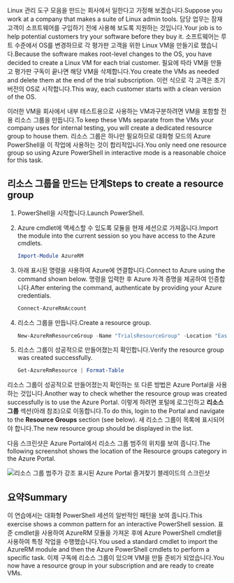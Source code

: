 <span data-ttu-id="f5983-101">Linux 관리 도구 모음을 만드는 회사에서 일한다고 가정해 보겠습니다.</span><span class="sxs-lookup"><span data-stu-id="f5983-101">Suppose you work at a company that makes a suite of Linux admin tools.</span></span> <span data-ttu-id="f5983-102">담당 업무는 잠재 고객이 소프트웨어를 구입하기 전에 사용해 보도록 지원하는 것입니다.</span><span class="sxs-lookup"><span data-stu-id="f5983-102">Your job is to help potential customers try your software before they buy it.</span></span> <span data-ttu-id="f5983-103">소프트웨어는 루트 수준에서 OS를 변경하므로 각 평가판 고객을 위한 Linux VM을 만들기로 했습니다.</span><span class="sxs-lookup"><span data-stu-id="f5983-103">Because the software makes root-level changes to the OS, you have decided to create a Linux VM for each trial customer.</span></span> <span data-ttu-id="f5983-104">필요에 따라 VM을 만들고 평가판 구독이 끝나면 해당 VM을 삭제합니다.</span><span class="sxs-lookup"><span data-stu-id="f5983-104">You create the VMs as needed and delete them at the end of the trial subscription.</span></span> <span data-ttu-id="f5983-105">이런 식으로 각 고객은 초기 버전의 OS로 시작합니다.</span><span class="sxs-lookup"><span data-stu-id="f5983-105">This way, each customer starts with a clean version of the OS.</span></span> 

<span data-ttu-id="f5983-106">이러한 VM을 회사에서 내부 테스트용으로 사용하는 VM과구분하려면 VM을 포함할 전용 리소스 그룹을 만듭니다.</span><span class="sxs-lookup"><span data-stu-id="f5983-106">To keep these VMs separate from the VMs your company uses for internal testing, you will create a dedicated resource group to house them.</span></span> <span data-ttu-id="f5983-107">리소스 그룹은 하나만 필요하므로 대화형 모드의 Azure PowerShell을 이 작업에 사용하는 것이 합리적입니다.</span><span class="sxs-lookup"><span data-stu-id="f5983-107">You only need one resource group so using Azure PowerShell in interactive mode is a reasonable choice for this task.</span></span>

## <a name="steps-to-create-a-resource-group"></a><span data-ttu-id="f5983-108">리소스 그룹을 만드는 단계</span><span class="sxs-lookup"><span data-stu-id="f5983-108">Steps to create a resource group</span></span>

1. <span data-ttu-id="f5983-109">PowerShell을 시작합니다.</span><span class="sxs-lookup"><span data-stu-id="f5983-109">Launch PowerShell.</span></span>

1. <span data-ttu-id="f5983-110">Azure cmdlet에 액세스할 수 있도록 모듈을 현재 세션으로 가져옵니다.</span><span class="sxs-lookup"><span data-stu-id="f5983-110">Import the module into the current session so you have access to the Azure cmdlets.</span></span>

   ```powershell
   Import-Module AzureRM
   ```

1. <span data-ttu-id="f5983-111">아래 표시된 명령을 사용하여 Azure에 연결합니다.</span><span class="sxs-lookup"><span data-stu-id="f5983-111">Connect to Azure using the command shown below.</span></span> <span data-ttu-id="f5983-112">명령을 입력한 후 Azure 자격 증명을 제공하여 인증합니다.</span><span class="sxs-lookup"><span data-stu-id="f5983-112">After entering the command, authenticate by providing your Azure credentials.</span></span>

   ```powershell
   Connect-AzureRmAccount
   ```

1. <span data-ttu-id="f5983-113">리소스 그룹을 만듭니다.</span><span class="sxs-lookup"><span data-stu-id="f5983-113">Create a resource group.</span></span>

    ```powershell
    New-AzureRmResourceGroup -Name "TrialsResourceGroup" -Location "East US"
    ```

1. <span data-ttu-id="f5983-114">리소스 그룹이 성공적으로 만들어졌는지 확인합니다.</span><span class="sxs-lookup"><span data-stu-id="f5983-114">Verify the resource group was created successfully.</span></span>

    ```powershell
    Get-AzureRmResource | Format-Table
    ```
<span data-ttu-id="f5983-115">리소스 그룹이 성공적으로 만들어졌는지 확인하는 또 다른 방법은 Azure Portal을 사용하는 것입니다.</span><span class="sxs-lookup"><span data-stu-id="f5983-115">Another way to check whether the resource group was created successfully is to use the Azure Portal.</span></span> <span data-ttu-id="f5983-116">이렇게 하려면 포털에 로그인하고 **리소스 그룹** 섹션(아래 참조)으로 이동합니다.</span><span class="sxs-lookup"><span data-stu-id="f5983-116">To do this, login to the Portal and navigate to the **Resource Groups** section (see below).</span></span> <span data-ttu-id="f5983-117">새 리소스 그룹이 목록에 표시되어야 합니다.</span><span class="sxs-lookup"><span data-stu-id="f5983-117">The new resource group should be displayed in the list.</span></span>

<span data-ttu-id="f5983-118">다음 스크린샷은 Azure Portal에서 리소스 그룹 범주의 위치를 보여 줍니다.</span><span class="sxs-lookup"><span data-stu-id="f5983-118">The following screenshot shows the location of the Resource groups category in the Azure Portal.</span></span>

![리소스 그룹 범주가 강조 표시된 Azure Portal 즐겨찾기 블레이드의 스크린샷](../media/6-listing-resource-groups.png)

## <a name="summary"></a><span data-ttu-id="f5983-120">요약</span><span class="sxs-lookup"><span data-stu-id="f5983-120">Summary</span></span>
<span data-ttu-id="f5983-121">이 연습에서는 대화형 PowerShell 세션의 일반적인 패턴을 보여 줍니다.</span><span class="sxs-lookup"><span data-stu-id="f5983-121">This exercise shows a common pattern for an interactive PowerShell session.</span></span> <span data-ttu-id="f5983-122">표준 cmdlet을 사용하여 AzureRM 모듈을 가져온 후에 Azure PowerShell cmdlet을 사용하여 특정 작업을 수행했습니다.</span><span class="sxs-lookup"><span data-stu-id="f5983-122">You used a standard cmdlet to import the AzureRM module and then the Azure PowerShell cmdlets to perform a specific task.</span></span> <span data-ttu-id="f5983-123">이제 구독에 리소스 그룹이 있으며 VM을 만들 준비가 되었습니다.</span><span class="sxs-lookup"><span data-stu-id="f5983-123">You now have a resource group in your subscription and are ready to create VMs.</span></span>